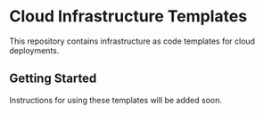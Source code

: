  # Cloud Infrastructure Templates
   
This repository contains infrastructure as code templates for cloud deployments.
   
 ## Getting Started
   
 Instructions for using these templates will be added soon.